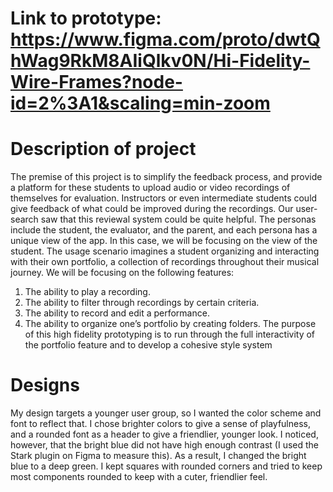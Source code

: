 # Link to prototype: https://www.figma.com/proto/dwtQhWag9RkM8AIiQlkv0N/Hi-Fidelity-Wire-Frames?node-id=2%3A1&scaling=min-zoom

# Description of project
The premise of this project is to simplify the feedback process, and provide a platform for these students to upload audio or video recordings of themselves for evaluation. Instructors or even intermediate students could give feedback of what could be improved during the recordings. Our user-search saw that this reviewal system could be quite helpful. The personas include the student, the evaluator, and the parent, and each persona has a unique view of the app. In this case, we will be focusing on the view of the student. The usage scenario imagines a student organizing and interacting with their own portfolio, a collection of recordings throughout their musical journey. We will be focusing on the following features: 
1. The ability to play a recording.
2. The ability to filter through recordings by certain criteria.
3. The ability to record and edit a performance.
4. The ability to organize one’s portfolio by creating folders.
The purpose of this high fidelity prototyping is to run through the full interactivity of the portfolio feature and to develop a cohesive style system

# Designs
My design targets a younger user group, so I wanted the color scheme and font to reflect that. I chose brighter colors to give a sense of playfulness, and a rounded font as a header to give a friendlier, younger look. I noticed, however, that the bright blue did not have high enough contrast (I used the Stark plugin on Figma to measure this). As a result, I changed the bright blue to a deep green. I kept squares with rounded corners and tried to keep most components rounded to keep with a cuter, friendlier feel. 
